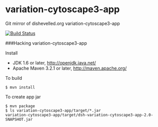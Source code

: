 variation-cytoscape3-app
========================

Git mirror of dishevelled.org variation-cytoscape3-app

[![Build Status](https://travis-ci.org/heuermh/variation-cytoscape3-app.png)](https://travis-ci.org/heuermh/variation-cytoscape3-app)


###Hacking variation-cytoscape3-app

Install

 * JDK 1.6 or later, http://openjdk.java.net/
 * Apache Maven 3.2.1 or later, http://maven.apache.org/


To build

    $ mvn install


To create app jar

    $ mvn package
    $ ls variation-cytoscape3-app/target/*.jar
    variation-cytoscape3-app/target/dsh-variation-cytoscape3-app-2.0-SNAPSHOT.jar

